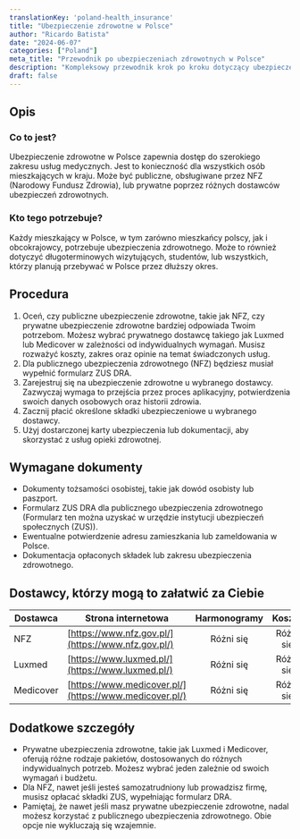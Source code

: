 ```yaml
---
translationKey: 'poland-health_insurance'
title: "Ubezpieczenie zdrowotne w Polsce"
author: "Ricardo Batista"
date: "2024-06-07"
categories: ["Poland"]
meta_title: "Przewodnik po ubezpieczeniach zdrowotnych w Polsce"
description: "Kompleksowy przewodnik krok po kroku dotyczący ubezpieczeń zdrowotnych w Polsce."
draft: false
---
```


## Opis
### Co to jest?
Ubezpieczenie zdrowotne w Polsce zapewnia dostęp do szerokiego zakresu usług medycznych. Jest to konieczność dla wszystkich osób mieszkających w kraju. Może być publiczne, obsługiwane przez NFZ (Narodowy Fundusz Zdrowia), lub prywatne poprzez różnych dostawców ubezpieczeń zdrowotnych.

### Kto tego potrzebuje?
Każdy mieszkający w Polsce, w tym zarówno mieszkańcy polscy, jak i obcokrajowcy, potrzebuje ubezpieczenia zdrowotnego. Może to również dotyczyć długoterminowych wizytujących, studentów, lub wszystkich, którzy planują przebywać w Polsce przez dłuższy okres.

## Procedura
1. Oceń, czy publiczne ubezpieczenie zdrowotne, takie jak NFZ, czy prywatne ubezpieczenie zdrowotne bardziej odpowiada Twoim potrzebom. Możesz wybrać prywatnego dostawcę takiego jak Luxmed lub Medicover w zależności od indywidualnych wymagań. Musisz rozważyć koszty, zakres oraz opinie na temat świadczonych usług.
2. Dla publicznego ubezpieczenia zdrowotnego (NFZ) będziesz musiał wypełnić formularz ZUS DRA.
3. Zarejestruj się na ubezpieczenie zdrowotne u wybranego dostawcy. Zazwyczaj wymaga to przejścia przez proces aplikacyjny, potwierdzenia swoich danych osobowych oraz historii zdrowia.
4. Zacznij płacić określone składki ubezpieczeniowe u wybranego dostawcy.
5. Użyj dostarczonej karty ubezpieczenia lub dokumentacji, aby skorzystać z usług opieki zdrowotnej.

## Wymagane dokumenty
- Dokumenty tożsamości osobistej, takie jak dowód osobisty lub paszport.
- Formularz ZUS DRA dla publicznego ubezpieczenia zdrowotnego (Formularz ten można uzyskać w urzędzie instytucji ubezpieczeń społecznych (ZUS)).
- Ewentualne potwierdzenie adresu zamieszkania lub zameldowania w Polsce.
- Dokumentacja opłaconych składek lub zakresu ubezpieczenia zdrowotnego.

## Dostawcy, którzy mogą to załatwić za Ciebie

| Dostawca       |     Strona internetowa                |     Harmonogramy   |       Koszty     |
| --------------- | --------------------------------- |  :-------------: | :-------------: |
| NFZ                |  [https://www.nfz.gov.pl/](https://www.nfz.gov.pl/) |      Różni się     |        Różni się        |
| Luxmed          |  [https://www.luxmed.pl/](https://www.luxmed.pl/)   |      Różni się     |        Różni się        |
| Medicover      |  [https://www.medicover.pl/](https://www.medicover.pl/)   |      Różni się     |        Różni się        |

## Dodatkowe szczegóły
- Prywatne ubezpieczenia zdrowotne, takie jak Luxmed i Medicover, oferują różne rodzaje pakietów, dostosowanych do różnych indywidualnych potrzeb. Możesz wybrać jeden zależnie od swoich wymagań i budżetu.
- Dla NFZ, nawet jeśli jesteś samozatrudniony lub prowadzisz firmę, musisz opłacać składki ZUS, wypełniając formularz DRA.
- Pamiętaj, że nawet jeśli masz prywatne ubezpieczenie zdrowotne, nadal możesz korzystać z publicznego ubezpieczenia zdrowotnego. Obie opcje nie wykluczają się wzajemnie.
